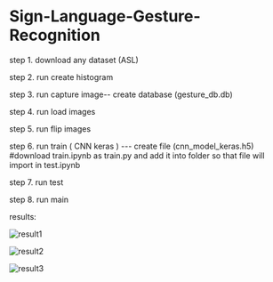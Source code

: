 # Sign-Language-Gesture-Recognition

step 1. download any dataset (ASL)


step 2. run create histogram


step 3. run capture image-- create database (gesture_db.db)


step 4. run load images


step 5. run flip images


step 6. run train ( CNN keras ) --- create file (cnn_model_keras.h5) #download train.ipynb as train.py and add it into folder so that file will import in test.ipynb


step 7. run test


step 8. run main


results:

![result1](https://user-images.githubusercontent.com/28310186/57789478-9d368700-7756-11e9-9a75-48214eba6e7a.JPG)



![result2](https://user-images.githubusercontent.com/28310186/57789512-b17a8400-7756-11e9-92d7-e95ea93dabc4.JPG)




![result3](https://user-images.githubusercontent.com/28310186/57789537-bfc8a000-7756-11e9-9eaa-5a7b46413524.JPG)

